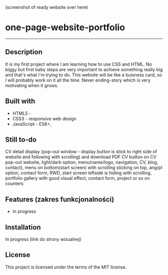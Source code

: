 (screenshot of ready website over here)


# one-page-website-portfolio

---------------------------
## Description
It is my first project where I am learning how to use CSS and HTML. No biggy but first baby steps are very important to achieve something really big and that's what I'm trying to do. This website will be like a buisness card, so I will probably work on it all the time. Never ending-story which is very motivating when it grows.

## Built with
* HTML5 -  
* CSS3 - responsive web design
* JavaScript - ES6+,

## Still to-do
CV detail display (pop-out window - display button is stick to right side of website and following with scrolling) and download PDF CV button on CV pop-out website, light/dark option, menu(name/logo, navigation, CV, blog, contact), menu on bottom(start screen) with scrolling sticking on top, ang/pl option, contact form, RWD, start screen leftside is hiding with scrolling, portfolio gallery with good visual effect, contact form, project or so on counters

## Features (zakres funkcjonalności)
- In progress

## Installation
In progress (link do strony wizualnej)

## License
This project is licensed under the terms of the MIT license.